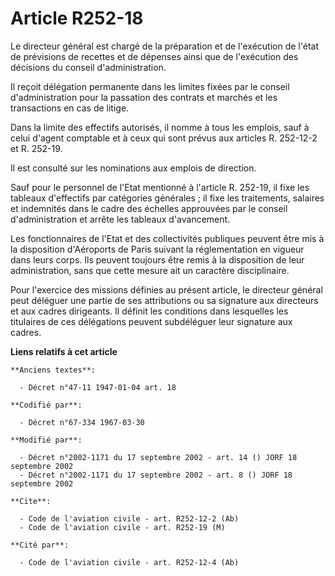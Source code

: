 # Article R252-18

Le directeur général est chargé de la préparation et de l'exécution de l'état de prévisions de recettes et de dépenses ainsi
que de l'exécution des décisions du conseil d'administration.

Il reçoit délégation permanente dans les limites fixées par le conseil d'administration pour la passation des contrats et
marchés et les transactions en cas de litige.

Dans la limite des effectifs autorisés, il nomme à tous les emplois, sauf à celui d'agent comptable et à ceux qui sont prévus
aux articles R. 252-12-2 et R. 252-19.

Il est consulté sur les nominations aux emplois de direction.

Sauf pour le personnel de l'Etat mentionné à l'article R. 252-19, il fixe les tableaux d'effectifs par catégories générales ;
il fixe les traitements, salaires et indemnités dans le cadre des échelles approuvées par le conseil d'administration et
arrête les tableaux d'avancement.

Les fonctionnaires de l'Etat et des collectivités publiques peuvent être mis à la disposition d'Aéroports de Paris suivant la
réglementation en vigueur dans leurs corps. Ils peuvent toujours être remis à la disposition de leur administration, sans que
cette mesure ait un caractère disciplinaire.

Pour l'exercice des missions définies au présent article, le directeur général peut déléguer une partie de ses attributions
ou sa signature aux directeurs et aux cadres dirigeants. Il définit les conditions dans lesquelles les titulaires de ces
délégations peuvent subdéléguer leur signature aux cadres.

**Liens relatifs à cet article**

	**Anciens textes**:

	  - Décret n°47-11 1947-01-04 art. 18

	**Codifié par**:

	  - Décret n°67-334 1967-03-30

	**Modifié par**:

	  - Décret n°2002-1171 du 17 septembre 2002 - art. 14 () JORF 18 septembre 2002
	  - Décret n°2002-1171 du 17 septembre 2002 - art. 8 () JORF 18 septembre 2002

	**Cite**:

	  - Code de l'aviation civile - art. R252-12-2 (Ab)
	  - Code de l'aviation civile - art. R252-19 (M)

	**Cité par**:

	  - Code de l'aviation civile - art. R252-12-4 (Ab)
